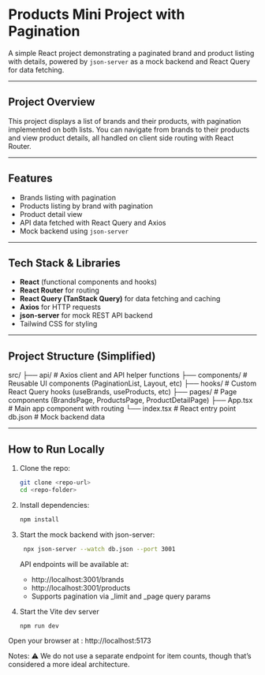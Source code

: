 # Products Mini Project with Pagination

A simple React project demonstrating a paginated brand and product listing with details, powered by `json-server` as a mock backend and React Query for data fetching.

---

## Project Overview

This project displays a list of brands and their products, with pagination implemented on both lists. You can navigate from brands to their products and view product details, all handled on client side routing with React Router.

---

## Features

- Brands listing with pagination  
- Products listing by brand with pagination  
- Product detail view 
- API data fetched with React Query and Axios  
- Mock backend using `json-server`

---

## Tech Stack & Libraries

- **React** (functional components and hooks)  
- **React Router** for routing  
- **React Query (TanStack Query)** for data fetching and caching  
- **Axios** for HTTP requests  
- **json-server** for mock REST API backend  
- Tailwind CSS for styling 

---

## Project Structure (Simplified)

src/
├── api/ # Axios client and API helper functions
├── components/ # Reusable UI components (PaginationList, Layout, etc)
├── hooks/ # Custom React Query hooks (useBrands, useProducts, etc)
├── pages/ # Page components (BrandsPage, ProductsPage, ProductDetailPage)
├── App.tsx # Main app component with routing
└── index.tsx # React entry point
db.json # Mock backend data



---

## How to Run Locally

1. Clone the repo:

   ```bash
   git clone <repo-url>
   cd <repo-folder>
   ```

2. Install dependencies:
   
   ```bash
   npm install
   ```
   
4. Start the mock backend with json-server:
   
    ```bash
     npx json-server --watch db.json --port 3001
   ```
    API endpoints will be available at:
   - http://localhost:3001/brands
   - http://localhost:3001/products
   - Supports pagination via _limit and _page query params

5. Start the Vite dev server
   
   ```bash
   npm run dev
   ```
   
Open your browser at : http://localhost:5173

Notes: ⚠️ We do not use a separate endpoint for item counts, though that’s considered a more ideal architecture.
